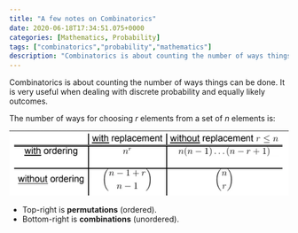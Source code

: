 ```yaml
---
title: "A few notes on Combinatorics"
date: 2020-06-18T17:34:51.075+0000
categories: [Mathematics, Probability]
tags: ["combinatorics","probability","mathematics"]
description: "Combinatorics is about counting the number of ways things can be done. It is very useful when dealing with discrete probability and…"
---
```


Combinatorics is about counting the number of ways things can be done. It is very useful when dealing with discrete
probability and equally likely outcomes.

The number of ways for choosing *r* elements from a set of *n* elements is:

![A table of equations used for various combinatoric computations](/assets/img/blogs/combinatorics_table.png)

- Top-right is **permutations** (ordered).
- Bottom-right is **combinations** (unordered).
